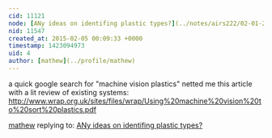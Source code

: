 ```yaml
---
cid: 11121
node: [ANy ideas on identifing plastic types?](../notes/airs222/02-01-2015/any-ideas-on-identifing-plastic-types)
nid: 11547
created_at: 2015-02-05 00:09:33 +0000
timestamp: 1423094973
uid: 4
author: [mathew](../profile/mathew)
---
```


a quick google search for "machine vision plastics" netted me this article with a lit review of existing systems:
http://www.wrap.org.uk/sites/files/wrap/Using%20machine%20vision%20to%20sort%20plastics.pdf

[mathew](../profile/mathew) replying to: [ANy ideas on identifing plastic types?](../notes/airs222/02-01-2015/any-ideas-on-identifing-plastic-types)

